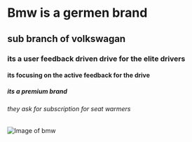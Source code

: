 # Bmw is a germen brand
## sub branch of volkswagan
### its a user feedback driven drive for the elite drivers
#### its focusing on the active feedback for the drive
##### its a premium brand
###### they ask for subscription for seat warmers
![Image of bmw]([https://octodex.github.com/images/yaktocat.png](https://imgs.search.brave.com/w8fKhVCcRd-YXsh_2W3_R825L6Zd4wcYTRNIxzYR57s/rs:fit:860:0:0:0/g:ce/aHR0cHM6Ly9pY2hl/Zi5iYmNpLmNvLnVr/L2FjZS9zdGFuZGFy/ZC85NzYvY3BzcHJv/ZHBiLzBBNEUvcHJv/ZHVjdGlvbi9fMTI1/ODgzNjIwX2Jtd3Nj/cmVlbmdyYWIuanBn))
